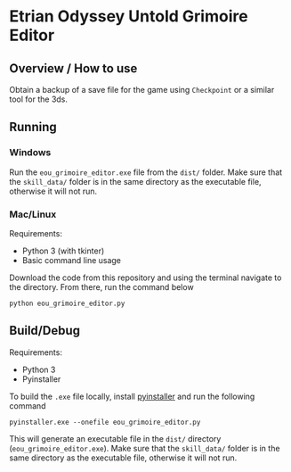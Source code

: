 # Etrian Odyssey Untold Grimoire Editor

## Overview / How to use

Obtain a backup of a save file for the game using `Checkpoint` or a similar tool for the 3ds. 


## Running
### Windows
Run the `eou_grimoire_editor.exe` file from the `dist/` folder. Make sure that the `skill_data/` folder is in the same directory as the executable file, otherwise it will not run.

### Mac/Linux
Requirements:
- Python 3 (with tkinter)
- Basic command line usage

Download the code from this repository and using the terminal navigate to the directory. From there, run the command below
```
python eou_grimoire_editor.py
```


## Build/Debug

Requirements:
- Python 3
- Pyinstaller

To build the `.exe` file locally, install [pyinstaller](https://pyinstaller.org/en/stable/) and run the following command
```
pyinstaller.exe --onefile eou_grimoire_editor.py
```
This will generate an executable file in the `dist/` directory (`eou_grimoire_editor.exe`). Make sure that the `skill_data/` folder is in the same directory as the executable file, otherwise it will not run.